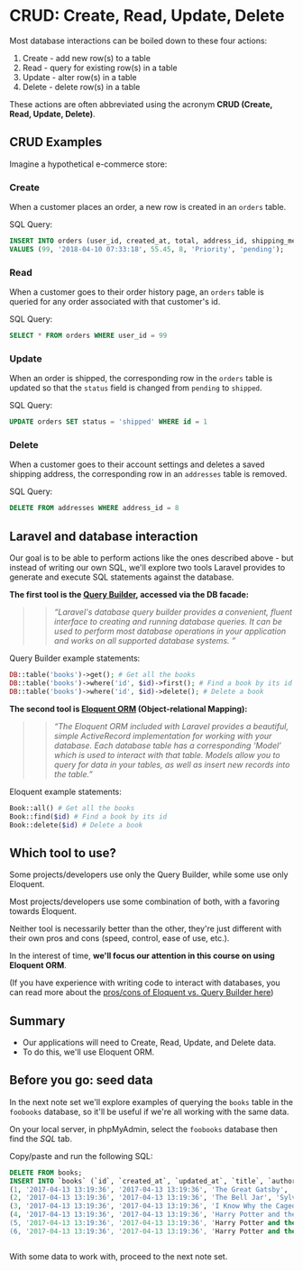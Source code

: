 # CRUD: Create, Read, Update, Delete
Most database interactions can be boiled down to these four actions:

1. Create - add new row(s) to a table
2. Read - query for existing row(s) in a table
3. Update - alter row(s) in a table
4. Delete - delete row(s) in a table

These actions are often abbreviated using the acronym **CRUD (Create, Read, Update, Delete)**.



## CRUD Examples
Imagine a hypothetical e-commerce store:

### Create
When a customer places an order, a new row is created in an `orders` table.

SQL Query:
```sql
INSERT INTO orders (user_id, created_at, total, address_id, shipping_method, status)
VALUES (99, '2018-04-10 07:33:18', 55.45, 8, 'Priority', 'pending');
```

### Read
When a customer goes to their order history page, an `orders` table is queried for any order associated with that customer's id.

SQL Query:
```sql
SELECT * FROM orders WHERE user_id = 99
```

### Update
When an order is shipped, the corresponding row in the `orders` table is updated so that the `status` field is changed from `pending` to `shipped`. 

SQL Query:
```sql
UPDATE orders SET status = 'shipped' WHERE id = 1
``` 

### Delete
When a customer goes to their account settings and deletes a saved shipping address, the corresponding row in an `addresses` table is removed.

SQL Query:
```sql
DELETE FROM addresses WHERE address_id = 8
```



## Laravel and database interaction
Our goal is to be able to perform actions like the ones described above - but instead of writing our own SQL, we'll explore two tools Laravel provides to generate and execute SQL statements against the database.

__The first tool is the [Query Builder](https://laravel.com/docs/queries), accessed via the DB facade:__

>> *&ldquo;Laravel's database query builder provides a convenient, fluent interface to creating and running database queries. It can be used to perform most database operations in your application and works on all supported database systems. &rdquo;*


Query Builder example statements:
```php
DB::table('books')->get(); # Get all the books
DB::table('books')->where('id', $id)->first(); # Find a book by its id
DB::table('books')->where('id', $id)->delete(); # Delete a book
```

__The second tool is [Eloquent ORM](https://laravel.com/docs/eloquent) (Object-relational Mapping):__

>> *&ldquo;The Eloquent ORM included with Laravel provides a beautiful, simple ActiveRecord implementation for working with your database. Each database table has a corresponding &lsquo;Model&rsquo; which is used to interact with that table. Models allow you to query for data in your tables, as well as insert new records into the table.&rdquo;*

Eloquent example statements:

```php
Book::all() # Get all the books
Book::find($id) # Find a book by its id
Book::delete($id) # Delete a book
```



## Which tool to use?
Some projects/developers use only the Query Builder, while some use only Eloquent.

Most projects/developers use some combination of both, with a favoring towards Eloquent.

Neither tool is necessarily better than the other, they're just different with their own pros and cons (speed, control, ease of use, etc.).

In the interest of time, __we'll focus our attention in this course on using Eloquent ORM__.

(If you have experience with writing code to interact with databases, you can read more about the [pros/cons of Eloquent vs. Query Builder here](/laravel/db-eloquent-vs-qb.md))



## Summary
+ Our applications will need to Create, Read, Update, and Delete data.
+ To do this, we'll use Eloquent ORM.



## Before you go: seed data
In the next note set we'll explore examples of querying the `books` table in the `foobooks` database, so it'll be useful if we're all working with the same data.

On your local server, in phpMyAdmin, select the `foobooks` database then find the *SQL* tab.

Copy/paste and run the following SQL:

```sql
DELETE FROM books;
INSERT INTO `books` (`id`, `created_at`, `updated_at`, `title`, `author`, `published_year`, `cover_url`, `purchase_url`) VALUES
(1, '2017-04-13 13:19:36', '2017-04-13 13:19:36', 'The Great Gatsby', 'F. Scott Fitzgerald', 1925, 'http://img2.imagesbn.com/p/9780743273565_p0_v4_s114x166.JPG', 'http://www.barnesandnoble.com/w/the-great-gatsby-francis-scott-fitzgerald/1116668135?ean=9780743273565'),
(2, '2017-04-13 13:19:36', '2017-04-13 13:19:36', 'The Bell Jar', 'Sylvia Plath', 1963, 'http://img1.imagesbn.com/p/9780061148514_p0_v2_s114x166.JPG', 'http://www.barnesandnoble.com/w/bell-jar-sylvia-plath/1100550703?ean=9780061148514'),
(3, '2017-04-13 13:19:36', '2017-04-13 13:19:36', 'I Know Why the Caged Bird Sings', 'Maya Angelou', 1969, 'http://img1.imagesbn.com/p/9780345514400_p0_v1_s114x166.JPG', 'http://www.barnesandnoble.com/w/i-know-why-the-caged-bird-sings-maya-angelou/1100392955?ean=9780345514400'),
(4, '2017-04-13 13:19:36', '2017-04-13 13:19:36', 'Harry Potter and the Sorcerer\'s Stone', 'J.K. Rowling', 1997, 'http://prodimage.images-bn.com/pimages/9780590353427_p0_v1_s484x700.jpg', 'http://www.barnesandnoble.com/w/harry-potter-and-the-sorcerers-stone-j-k-rowling/1100036321?ean=9780590353427'),
(5, '2017-04-13 13:19:36', '2017-04-13 13:19:36', 'Harry Potter and the Chamber of Secrets', 'J.K. Rowling', 1998, 'http://prodimage.images-bn.com/pimages/9780439064873_p0_v1_s192x300.jpg', 'http://www.barnesandnoble.com/w/harry-potter-and-the-chamber-of-secrets-j-k-rowling/1004338523?ean=9780439064873'),
(6, '2017-04-13 13:19:36', '2017-04-13 13:19:36', 'Harry Potter and the The Prisoner of Azkaban', 'J.K. Rowling', 1999, 'http://prodimage.images-bn.com/pimages/9780439136365_p0_v1_s192x300.jpg', 'http://www.barnesandnoble.com/w/harry-potter-and-the-prisoner-of-azkaban-j-k-rowling/1100178339?ean=9780439136365');
```

<img src='http://making-the-internet.s3.amazonaws.com/laravel-foobooks-sql-seed@2x.png' style='max-width:1343px;' alt=''>

With some data to work with, proceed to the next note set.

